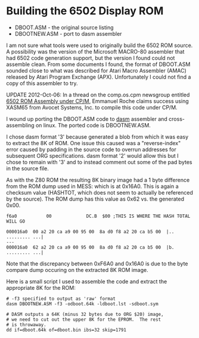 # Building the 6502 Display ROM

* DBOOT.ASM - the original source listing
* DBOOTNEW.ASM - port to dasm assembler

I am not sure what tools were used to originally build the 6502 ROM source. A possibility was the version of the Microsoft MACRO-80 assembler that had 6502 code generation support, but the version I found could not assemble clean. From some documents I found, the format of DBOOT.ASM sounded close to what was described for Atari Macro Assembler (AMAC) released by Atari Program Exchange (APX). Unfortunately I could not find a copy of this assembler to try.

UPDATE 2012-Oct-06: In a thread on the comp.os.cpm newsgroup entitled [6502 ROM Assembly under CP/M](https://comp.os.cpm.narkive.com/SJ3U2oqQ/6502-rom-assembly-under-cp-m), Emmanuel Roche claims success using XASM65 from Avocet Systems, Inc. to compile this code under CP/M.

I wound up porting the DBOOT.ASM code to [dasm](https://github.com/dasm-assembler/dasm) assembler and cross-assembling on linux. The ported code is DBOOTNEW.ASM.

I chose dasm format '3' because generated a blob from which it was easy to extract the 8K of ROM. One issue this caused was a "reverse-index" error caused by padding in the source code to overrun addresses for subsequent ORG specifications. dasm format '2' would allow this but I chose to remain with '3' and to instead comment out some of the pad bytes in the source file.

As with the Z80 ROM the resulting 8K binary image had a 1 byte difference from the ROM dump used in MESS: which is at 0x16A0. This is again a checksum value (HASHTOT, which does not seem to actually be referenced by the source). The ROM dump has this value as 0x62 vs. the generated 0x00.

    f6a0	       00		      DC.B	$00	;THIS IS WHERE THE HASH TOTAL WILL GO

    000016a0  00 a2 20 ca a9 00 95 00  8a d0 f8 a2 20 ca b5 00  |.. ......... ...|
    ---
    000016a0  62 a2 20 ca a9 00 95 00  8a d0 f8 a2 20 ca b5 00  |b. ......... ...|

Note that the discrepancy between 0xF6A0 and 0x16A0 is due to the byte compare dump occuring on the extracted 8K ROM image.

Here is a small script I used to assemble the code and extract the appropriate 8K for the ROM:

    # -f3 specified to output as 'raw' format
    dasm DBOOTNEW.ASM -f3 -odboot.64k -ldboot.lst -sdboot.sym

    # DASM outputs a 64K (minus 32 bytes due to ORG $20) image, 
    # we need to cut out the upper 8K for the EPROM.  The rest 
    # is throwaway.
    dd if=dboot.64k of=dboot.bin ibs=32 skip=1791
